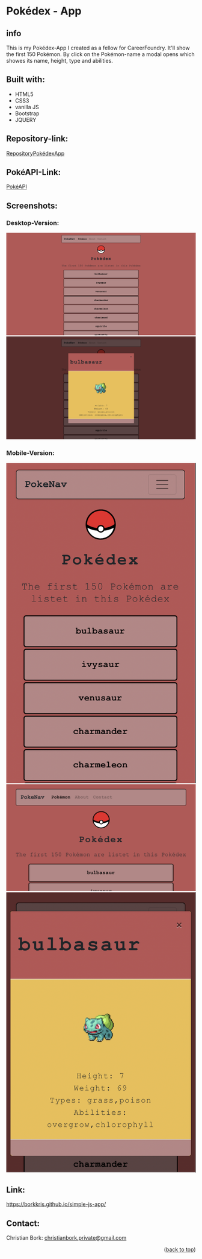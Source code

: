 # Pokédex - App

## info
This is my Pokédex-App I created as a fellow for CareerFoundry.
It'll show the first 150 Pokémon.
By click on the Pokémon-name a modal opens which showes its name, height, type and abilities.

## Built with:
* HTML5
* CSS3
* vanilla JS
* Bootstrap
* JQUERY

## Repository-link:
[RepositoryPokédexApp](https://github.com/Borkkris/simple-js-app)

## PokéAPI-Link:
[PokéAPI](https://pokeapi.co/api/v2/pokemon/?limit=150)

## Screenshots:
### Desktop-Version:
![Screenshot Index.html](screenshots/desktop_Pokedex.png "Screenshot Pokédex Desktop")
![Screenshot Index.html](screenshots/Desktop_Modal.png "Screenshot Modal Desktop")

### Mobile-Version:
![Screenshot Index.html](screenshots/mobile_pokedex.png "Screenshot Pokedex Mobil")
![Screenshot Index.html](screenshots/mobile_pokedex_2.PNG "Screenshot Pokedex Mobile screen horizontal")
![Screenshot Index.html](screenshots/mobile_modal.png "Screenshot Modal Mobile")

## Link:
https://borkkris.github.io/simple-js-app/

## Contact:
Christian Bork: christianbork.private@gmail.com

<p align="right">(<a href="#top">back to top</a>)</p>

